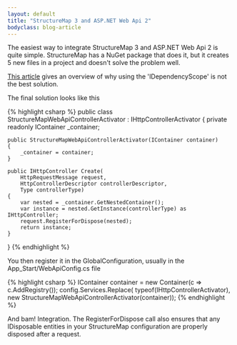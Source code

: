 ```yaml
---
layout: default
title: "StructureMap 3 and ASP.NET Web Api 2"
bodyclass: blog-article
---
```


The easiest way to integrate StructureMap 3 and ASP.NET Web Api 2 is quite simple. StructureMap has a NuGet package that does it, but it creates 5 new files in a project
and doesn't solve the problem well.

<!-- more -->

[This article](http://blog.ploeh.dk/2012/09/28/DependencyInjectionandLifetimeManagementwithASP.NETWebAPI/) gives an overview of why using the 'IDependencyScope' is not
the best solution.

The final solution looks like this

{% highlight csharp %}
public class StructureMapWebApiControllerActivator : IHttpControllerActivator
{
    private readonly IContainer _container;

    public StructureMapWebApiControllerActivator(IContainer container)
    {
        _container = container;
    }

    public IHttpController Create(
        HttpRequestMessage request,
        HttpControllerDescriptor controllerDescriptor,
        Type controllerType)
    {
        var nested = _container.GetNestedContainer();
        var instance = nested.GetInstance(controllerType) as IHttpController;
        request.RegisterForDispose(nested);
        return instance;
    }
}
{% endhighlight %}

You then register it in the GlobalConfiguration, usually in the App_Start/WebApiConfig.cs file

{% highlight csharp %}
    IContainer container = new Container(c => c.AddRegistry<ProvincesRegistry>());
    config.Services.Replace(
        typeof(IHttpControllerActivator), 
        new StructureMapWebApiControllerActivator(container));
{% endhighlight %}

And bam! Integration. The RegisterForDispose call also ensures that any IDisposable entities in your StructureMap configuration are properly disposed after a request.